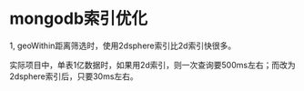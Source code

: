 mongodb索引优化
======================

1, geoWithin距离筛选时，使用2dsphere索引比2d索引快很多。

实际项目中，单表1亿数据时，如果用2d索引，则一次查询要500ms左右；而改为2dsphere索引后，只要30ms左右。


